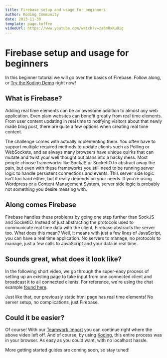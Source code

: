 ```yaml
---
title: Firebase setup and usage for beginners
author: Koding Community
date: 2013-11-30
template: page.toffee
videoUrl: https://www.youtube.com/watch?v=za6mRxKuUig
---
```


# Firebase setup and usage for beginners

In this beginner tutorial we will go over the basics of Firebase. Follow along, or [Try the Koding Demo](https://koding.com/Develop/Teamwork?import=http://goo.gl/TVcmyp) right now!

## What is Firebase?

Adding real time elements can be an awesome addition to almost any web application. Even plain websites can benefit greatly from real time elements. From user content updating in real time to notifying visitors about that newly made blog post, there are quite a few options when creating real time content.

The challenge comes with actually implementing them. You often have to support multiple required methods to update clients such as Polling or WebSockets, and as always many browsers have unique quirks that can mutate and twist your well thought out plans into a hacky mess. Most people choose frameworks like SockJS or SocketIO to abstract away the pain, but even with these frameworks you still need to be running server logic to handle persistent connections and events. This server side logic isn’t too hard either, but it really depends on your needs. If you’re using Wordpress or a Content Management System, server side logic is probably not something you desire messing with.

## Along comes Firebase

Firebase handles these problems by going one step further than SockJS and SocketIO. Instead of just abstracting the protocols used to communicate real time data with the client, Firebase abstracts the server too. What does this mean? Well, it means with just a few lines of JavaScript, you can have a real time application. No servers to manage, no protocols to manage, just a few calls to JavaScript and your data in real time.

## Sounds great, what does it look like?

In the following short video, we go through the super-easy process of setting up an existing page to take input from one connected client and broadcast it to all connected clients. For reference, we're using the chat example [found here](https://www.firebase.com/tutorial/#example/chat).

Just like that, our previously static html page has real time elements! No server setup, no complications, just Firebase.

## Could it be easier?

Of course! With our [Teamwork Import](https://koding.com/Develop/Teamwork?import=http://goo.gl/TVcmyp) you can continue right where the above video left off. And of course, by using [Koding](https://koding.com), this entire process was in your browser. As easy as you could want, with no localhost hassle.

More getting started guides are coming soon, so stay tuned!
